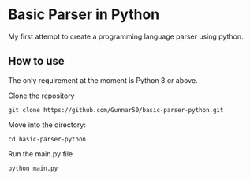 # Basic Parser in Python

My first attempt to create a programming language parser using python.

## How to use

The only requirement at the moment is Python 3 or above.

Clone the repository

```
git clone https://github.com/Gunnar50/basic-parser-python.git
```

Move into the directory:

```
cd basic-parser-python
```

Run the main.py file

```
python main.py
```
